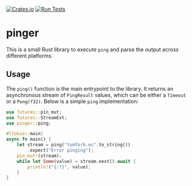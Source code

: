 [![Crates.io](https://img.shields.io/crates/v/pinger.svg)](https://crates.io/crates/pinger)
[![Run Tests](https://github.com/orf/pinger/workflows/Run%20Tests/badge.svg)](https://github.com/orf/pinger/action)

# pinger

This is a small Rust library to execute `ping` and parse the output across different platforms.

## Usage

The `ping()` function is the main entrypoint to the library. It returns an asynchronous stream of `PingResult` values, 
which can be either a `Timeout` or a `Pong(f32)`. Below is a simple `ping` implementation:

```rust
use futures::pin_mut;
use futures::StreamExt;
use pinger::ping;

#[tokio::main]
async fn main() {
    let stream = ping("tomforb.es".to_string())
        .expect("Error pinging");
    pin_mut!(stream);
    while let Some(value) = stream.next().await {
        println!("{:?}", value);
    }
}
```
